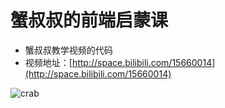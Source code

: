 # 蟹叔叔的前端启蒙课

* 蟹叔叔教学视频的代码
* 视频地址：[http://space.bilibili.com/15660014](http://space.bilibili.com/15660014)

<img src="https://qqadapt.qpic.cn/txdocpic/0/bad479f51bfc55a695f7b6d7b718cae0/0" alt="crab">